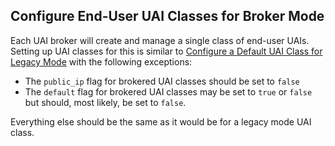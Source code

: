 
## Configure End-User UAI Classes for Broker Mode

Each UAI broker will create and manage a single class of end-user UAIs. Setting up UAI classes for this is similar to [Configure a Default UAI Class for Legacy Mode](Configure_a_Default_UAI_Class_for_Legacy_Mode.md) with the following exceptions:

* The `public_ip` flag for brokered UAI classes should be set to `false`
* The `default` flag for brokered UAI classes may be set to `true` or `false` but should, most likely, be set to `false`.

Everything else should be the same as it would be for a legacy mode UAI class.